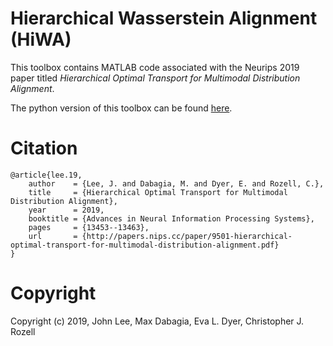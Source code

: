 # Hierarchical Wasserstein Alignment (HiWA)

This toolbox contains MATLAB code associated with the Neurips 2019 paper titled *Hierarchical Optimal Transport for Multimodal Distribution Alignment*.

The python version of this toolbox can be found [here](https://github.com/nerdslab/PyHiWA).

# Citation
```
@article{lee.19,
    author    = {Lee, J. and Dabagia, M. and Dyer, E. and Rozell, C.},
    title     = {Hierarchical Optimal Transport for Multimodal Distribution Alignment},
    year      = 2019,
    booktitle = {Advances in Neural Information Processing Systems},
    pages     = {13453--13463},
    url       = {http://papers.nips.cc/paper/9501-hierarchical-optimal-transport-for-multimodal-distribution-alignment.pdf}
}
```

# Copyright
Copyright (c) 2019, John Lee, Max Dabagia, Eva L. Dyer, Christopher J. Rozell
